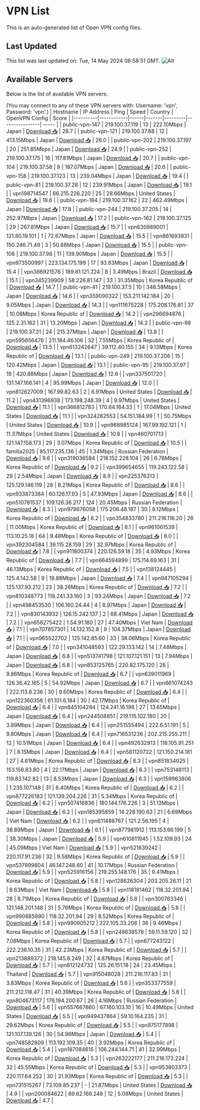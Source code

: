 # VPN List

This is an auto-generated list of Open VPN config files.

## Last Updated

This list was last updated on: Tue, 14 May 2024 06:58:51 GMT.
![Alt](https://repobeats.axiom.co/api/embed/186b98318ef1479477931607c1ad7d823f12451f.svg "Repobeats analytics image")

## Available Servers

Below is the list of available VPN servers:

(You may connect to any of these VPN servers with: Username: 'vpn', Password: 'vpn'.)
| Hostname | IP Address | Ping | Speed | Country | OpenVPN Config | Score |
|----------|------------|------|-------|---------|----------------| ----- |
| public-vpn-147 | 219.100.37.119 | 13 | 222.10Mbps | Japan | [Download 📥](./configs/server_0_JP.ovpn) | 28.7 |
| public-vpn-121 | 219.100.37.88 | 12 | 413.15Mbps | Japan | [Download 📥](./configs/server_1_JP.ovpn) | 26.0 |
| public-vpn-202 | 219.100.37.197 | 20 | 251.85Mbps | Japan | [Download 📥](./configs/server_2_JP.ovpn) | 24.9 |
| public-vpn-252 | 219.100.37.175 | 16 | 117.81Mbps | Japan | [Download 📥](./configs/server_3_JP.ovpn) | 20.7 |
| public-vpn-104 | 219.100.37.58 | 9 | 187.07Mbps | Japan | [Download 📥](./configs/server_4_JP.ovpn) | 20.6 |
| public-vpn-158 | 219.100.37.123 | 13 | 239.04Mbps | Japan | [Download 📥](./configs/server_5_JP.ovpn) | 19.4 |
| public-vpn-81 | 219.100.37.28 | 12 | 239.91Mbps | Japan | [Download 📥](./configs/server_6_JP.ovpn) | 19.1 |
| vpn198714547 | 66.215.226.220 | 25 | 28.66Mbps | United States | [Download 📥](./configs/server_7_US.ovpn) | 18.6 |
| public-vpn-184 | 219.100.37.162 | 22 | 462.49Mbps | Japan | [Download 📥](./configs/server_8_JP.ovpn) | 17.8 |
| public-vpn-244 | 219.100.37.205 | 14 | 252.97Mbps | Japan | [Download 📥](./configs/server_9_JP.ovpn) | 17.2 |
| public-vpn-162 | 219.100.37.125 | 29 | 267.81Mbps | Japan | [Download 📥](./configs/server_10_JP.ovpn) | 15.7 |
| vpn630989001 | 121.80.19.101 | 1 | 72.67Mbps | Japan | [Download 📥](./configs/server_11_JP.ovpn) | 15.5 |
| vpn861693831 | 150.246.71.49 | 3 | 50.88Mbps | Japan | [Download 📥](./configs/server_12_JP.ovpn) | 15.5 |
| public-vpn-108 | 219.100.37.98 | 11 | 139.90Mbps | Japan | [Download 📥](./configs/server_13_JP.ovpn) | 15.5 |
| vpn973500997 | 223.134.175.199 | 17 | 93.83Mbps | Japan | [Download 📥](./configs/server_14_JP.ovpn) | 15.4 |
| vpn386921576 | 189.81.121.224 | 8 | 3.49Mbps | Brazil | [Download 📥](./configs/server_15_BR.ovpn) | 15.1 |
| vpn345239909 | 58.226.81.147 | 33 | 31.35Mbps | Korea Republic of | [Download 📥](./configs/server_16_KR.ovpn) | 14.7 |
| public-vpn-41 | 219.100.37.5 | 10 | 348.58Mbps | Japan | [Download 📥](./configs/server_17_JP.ovpn) | 14.6 |
| vpn359090322 | 153.211.142.184 | 20 | 9.05Mbps | Japan | [Download 📥](./configs/server_18_JP.ovpn) | 14.3 |
| vpn111675228 | 175.208.176.81 | 37 | 10.08Mbps | Korea Republic of | [Download 📥](./configs/server_19_KR.ovpn) | 14.2 |
| vpn296694876 | 125.2.31.162 | 31 | 13.20Mbps | Japan | [Download 📥](./configs/server_20_JP.ovpn) | 14.2 |
| public-vpn-98 | 219.100.37.31 | 24 | 215.37Mbps | Japan | [Download 📥](./configs/server_21_JP.ovpn) | 13.8 |
| vpn595656476 | 211.184.46.106 | 32 | 7.55Mbps | Korea Republic of | [Download 📥](./configs/server_22_KR.ovpn) | 13.5 |
| vpn613242647 | 39.112.40.155 | 34 | 9.13Mbps | Korea Republic of | [Download 📥](./configs/server_23_KR.ovpn) | 13.1 |
| public-vpn-249 | 219.100.37.206 | 15 | 120.42Mbps | Japan | [Download 📥](./configs/server_24_JP.ovpn) | 13.1 |
| public-vpn-95 | 219.100.37.97 | 19 | 420.88Mbps | Japan | [Download 📥](./configs/server_25_JP.ovpn) | 12.6 |
| vpn337501720 | 131.147.166.141 | 4 | 95.99Mbps | Japan | [Download 📥](./configs/server_26_JP.ovpn) | 12.0 |
| vpn812627009 | 167.99.82.63 | 2 | 6.91Mbps | United States | [Download 📥](./configs/server_27_US.ovpn) | 11.2 |
| vpn431396938 | 173.198.248.39 | 4 | 9.97Mbps | United States | [Download 📥](./configs/server_28_US.ovpn) | 11.1 |
| vpn366812783 | 170.64.164.33 | 1 | 17.04Mbps | United States | [Download 📥](./configs/server_29_US.ovpn) | 11.1 |
| vpn324282553 | 54.151.184.99 | 1 | 50.75Mbps | United States | [Download 📥](./configs/server_30_US.ovpn) | 10.9 |
| vpn968985124 | 167.99.192.121 | 1 | 11.37Mbps | United States | [Download 📥](./configs/server_31_US.ovpn) | 10.8 |
| vpn460701713 | 121.147.158.173 | 29 | 3.07Mbps | Korea Republic of | [Download 📥](./configs/server_32_KR.ovpn) | 10.5 |
| familia2025 | 85.117.235.136 | 45 | 1.34Mbps | Russian Federation | [Download 📥](./configs/server_33_RU.ovpn) | 9.6 |
| vpn319036584 | 218.152.228.104 | 26 | 6.78Mbps | Korea Republic of | [Download 📥](./configs/server_34_KR.ovpn) | 9.2 |
| vpn399654655 | 119.243.122.58 | 29 | 2.54Mbps | Japan | [Download 📥](./configs/server_35_JP.ovpn) | 8.9 |
| vpn225376313 | 125.129.146.119 | 28 | 8.21Mbps | Korea Republic of | [Download 📥](./configs/server_36_KR.ovpn) | 8.6 |
| vpn933873384 | 60.126.17.93 | 5 | 47.93Mbps | Japan | [Download 📥](./configs/server_37_JP.ovpn) | 8.6 |
| vpn510781537 | 109.126.36.217 | 124 | 20.45Mbps | Russian Federation | [Download 📥](./configs/server_38_RU.ovpn) | 8.3 |
| vpn979676058 | 175.206.48.187 | 30 | 8.12Mbps | Korea Republic of | [Download 📥](./configs/server_39_KR.ovpn) | 8.2 |
| vpn354833780 | 211.216.116.20 | 26 | 11.00Mbps | Korea Republic of | [Download 📥](./configs/server_40_KR.ovpn) | 8.1 |
| vpn961061539 | 113.10.25.18 | 64 | 9.48Mbps | Korea Republic of | [Download 📥](./configs/server_41_KR.ovpn) | 8.0 |
| vpn392304584 | 39.115.28.159 | 29 | 32.97Mbps | Korea Republic of | [Download 📥](./configs/server_42_KR.ovpn) | 7.8 |
| vpn911800374 | 220.126.59.18 | 35 | 4.93Mbps | Korea Republic of | [Download 📥](./configs/server_43_KR.ovpn) | 7.7 |
| vpn664594899 | 175.114.69.163 | 31 | 46.13Mbps | Korea Republic of | [Download 📥](./configs/server_44_KR.ovpn) | 7.5 |
| vpn138124445 | 125.4.142.58 | 9 | 19.88Mbps | Japan | [Download 📥](./configs/server_45_JP.ovpn) | 7.4 |
| vpn947105294 | 125.137.93.212 | 23 | 38.26Mbps | Korea Republic of | [Download 📥](./configs/server_46_KR.ovpn) | 7.2 |
| vpn810348773 | 118.241.33.160 | 3 | 93.24Mbps | Japan | [Download 📥](./configs/server_47_JP.ovpn) | 7.2 |
| vpn498453530 | 106.160.24.44 | 4 | 8.97Mbps | Japan | [Download 📥](./configs/server_48_JP.ovpn) | 7.2 |
| vpn830143932 | 126.15.242.137 | 2 | 68.41Mbps | Japan | [Download 📥](./configs/server_49_JP.ovpn) | 7.2 |
| vpn658275422 | 1.54.91.180 | 27 | 47.40Mbps | Viet Nam | [Download 📥](./configs/server_50_VN.ovpn) | 7.1 |
| vpn707857301 | 14.132.152.8 | 9 | 104.37Mbps | Japan | [Download 📥](./configs/server_51_JP.ovpn) | 7.1 |
| vpn965522702 | 125.142.85.60 | 33 | 38.06Mbps | Korea Republic of | [Download 📥](./configs/server_52_KR.ovpn) | 7.0 |
| vpn341048593 | 122.29.133.142 | 14 | 7.48Mbps | Japan | [Download 📥](./configs/server_53_JP.ovpn) | 6.8 |
| vpn513741798 | 121.107.121.151 | 13 | 7.94Mbps | Japan | [Download 📥](./configs/server_54_JP.ovpn) | 6.8 |
| vpn853125765 | 220.82.175.120 | 28 | 9.86Mbps | Korea Republic of | [Download 📥](./configs/server_55_KR.ovpn) | 6.7 |
| vpn639011969 | 126.36.42.165 | 5 | 54.92Mbps | Japan | [Download 📥](./configs/server_56_JP.ovpn) | 6.7 |
| vpn661074243 | 222.113.8.236 | 30 | 9.60Mbps | Korea Republic of | [Download 📥](./configs/server_57_KR.ovpn) | 6.4 |
| vpn122360356 | 61.101.6.184 | 30 | 42.17Mbps | Korea Republic of | [Download 📥](./configs/server_58_KR.ovpn) | 6.4 |
| vpn845104284 | 124.241.16.198 | 27 | 13.65Mbps | Japan | [Download 📥](./configs/server_59_JP.ovpn) | 6.4 |
| vpn244508851 | 219.115.102.180 | 20 | 3.89Mbps | Japan | [Download 📥](./configs/server_60_JP.ovpn) | 6.4 |
| vpn251555494 | 222.6.51.191 | 5 | 9.80Mbps | Japan | [Download 📥](./configs/server_61_JP.ovpn) | 6.4 |
| vpn716531236 | 202.215.255.211 | 12 | 10.51Mbps | Japan | [Download 📥](./configs/server_62_JP.ovpn) | 6.4 |
| vpn492632913 | 118.105.91.251 | 7 | 8.15Mbps | Japan | [Download 📥](./configs/server_63_JP.ovpn) | 6.4 |
| vpn581120722 | 121.150.214.181 | 27 | 4.61Mbps | Korea Republic of | [Download 📥](./configs/server_64_KR.ovpn) | 6.3 |
| vpn851834025 | 153.156.83.80 | 4 | 22.17Mbps | Japan | [Download 📥](./configs/server_65_JP.ovpn) | 6.3 |
| vpn753148113 | 119.83.142.82 | 13 | 8.53Mbps | Japan | [Download 📥](./configs/server_66_JP.ovpn) | 6.3 |
| vpn159963806 | 1.235.107.148 | 31 | 8.40Mbps | Korea Republic of | [Download 📥](./configs/server_67_KR.ovpn) | 6.2 |
| vpn877226183 | 121.139.204.226 | 31 | 5.34Mbps | Korea Republic of | [Download 📥](./configs/server_68_KR.ovpn) | 6.2 |
| vpn507416836 | 180.144.176.226 | 3 | 51.13Mbps | Japan | [Download 📥](./configs/server_69_JP.ovpn) | 6.2 |
| vpn185395859 | 14.228.190.63 | 21 | 6.69Mbps | Viet Nam | [Download 📥](./configs/server_70_VN.ovpn) | 6.2 |
| vpn611488767 | 121.2.56.195 | 4 | 38.89Mbps | Japan | [Download 📥](./configs/server_71_JP.ovpn) | 6.1 |
| vpn877981912 | 113.153.66.199 | 5 | 38.30Mbps | Japan | [Download 📥](./configs/server_72_JP.ovpn) | 5.9 |
| vpn610811945 | 1.52.109.93 | 24 | 45.09Mbps | Viet Nam | [Download 📥](./configs/server_73_VN.ovpn) | 5.9 |
| vpn521639242 | 220.117.91.236 | 32 | 9.58Mbps | Korea Republic of | [Download 📥](./configs/server_74_KR.ovpn) | 5.9 |
| vpn537899804 | 46.147.248.60 | 41 | 10.17Mbps | Russian Federation | [Download 📥](./configs/server_75_RU.ovpn) | 5.9 |
| vpn525916156 | 219.255.148.176 | 35 | 9.41Mbps | Korea Republic of | [Download 📥](./configs/server_76_KR.ovpn) | 5.8 |
| vpn128626304 | 203.205.26.11 | 21 | 8.63Mbps | Viet Nam | [Download 📥](./configs/server_77_VN.ovpn) | 5.8 |
| vpn118181462 | 118.32.201.94 | 28 | 8.71Mbps | Korea Republic of | [Download 📥](./configs/server_78_KR.ovpn) | 5.8 |
| vpn300763346 | 121.148.201.148 | 31 | 5.76Mbps | Korea Republic of | [Download 📥](./configs/server_79_KR.ovpn) | 5.8 |
| vpn990885990 | 118.32.201.94 | 29 | 8.52Mbps | Korea Republic of | [Download 📥](./configs/server_80_KR.ovpn) | 5.8 |
| vpn990905212 | 222.105.33.208 | 36 | 9.46Mbps | Korea Republic of | [Download 📥](./configs/server_81_KR.ovpn) | 5.8 |
| vpn248638578 | 59.11.59.120 | 32 | 7.08Mbps | Korea Republic of | [Download 📥](./configs/server_82_KR.ovpn) | 5.7 |
| vpn877243122 | 222.236.10.35 | 31 | 42.23Mbps | Korea Republic of | [Download 📥](./configs/server_83_KR.ovpn) | 5.7 |
| vpn213889372 | 218.145.8.249 | 32 | 4.87Mbps | Korea Republic of | [Download 📥](./configs/server_84_KR.ovpn) | 5.7 |
| vpn812124732 | 125.26.151.18 | 24 | 23.45Mbps | Thailand | [Download 📥](./configs/server_85_TH.ovpn) | 5.7 |
| vpn915048028 | 211.216.117.83 | 31 | 3.83Mbps | Korea Republic of | [Download 📥](./configs/server_86_KR.ovpn) | 5.6 |
| vpn353377559 | 211.212.118.47 | 31 | 40.39Mbps | Korea Republic of | [Download 📥](./configs/server_87_KR.ovpn) | 5.6 |
| vpn804673117 | 176.194.200.67 | 26 | 4.16Mbps | Russian Federation | [Download 📥](./configs/server_88_RU.ovpn) | 5.6 |
| vpn557667860 | 67.160.103.10 | 16 | 10.49Mbps | United States | [Download 📥](./configs/server_89_US.ovpn) | 5.5 |
| vpn949437864 | 59.10.164.235 | 31 | 29.62Mbps | Korea Republic of | [Download 📥](./configs/server_90_KR.ovpn) | 5.5 |
| vpn875177898 | 121.107.139.126 | 30 | 54.96Mbps | Japan | [Download 📥](./configs/server_91_JP.ovpn) | 5.4 |
| vpn748582809 | 113.192.109.35 | 40 | 3.92Mbps | Korea Republic of | [Download 📥](./configs/server_92_KR.ovpn) | 5.4 |
| vpn187084615 | 106.244.144.71 | 41 | 32.99Mbps | Korea Republic of | [Download 📥](./configs/server_93_KR.ovpn) | 5.3 |
| vpn263222177 | 211.216.173.224 | 32 | 45.55Mbps | Korea Republic of | [Download 📥](./configs/server_94_KR.ovpn) | 5.3 |
| vpn953803373 | 220.117.64.252 | 30 | 31.93Mbps | Korea Republic of | [Download 📥](./configs/server_95_KR.ovpn) | 5.3 |
| vpn731515267 | 73.109.85.237 | - | 21.87Mbps | United States | [Download 📥](./configs/server_96_US.ovpn) | 4.9 |
| vpn200084622 | 69.62.166.248 | 12 | 5.08Mbps | United States | [Download 📥](./configs/server_97_US.ovpn) | 4.7 |
